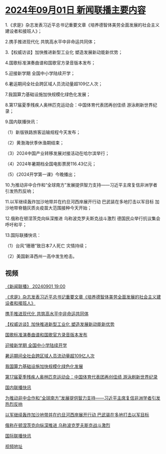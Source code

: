 # [2024年09月01日 新闻联播主要内容](https://tv.cctv.com/lm/xwlb/day/20240901.shtml)

1.《求是》杂志发表习近平总书记重要文章《培养德智体美劳全面发展的社会主义建设者和接班人》；

2.携手推进现代化 共筑高水平中非命运共同体；

3.【权威访谈】加快推进新型工业化 塑造发展新动能新优势；

4.国歌标准演奏曲谱和国歌官方录音版本发布；

5.迎接新学期 全国中小学陆续开学；

6.暑运期间全社会跨区域人员流动量超109亿人次；

7.我国算力基础设施加快规模化绿色化发展；

8.第17届夏季残疾人奥林匹克运动会：中国体育代表团再创佳绩 游泳刷新世界纪录；

9.国内联播快讯：

（1）新版铁路旅客运输规程今天发布；

（2）黄渤海伏季休渔期结束；

（3）2024中国产业转移发展对接活动在哈尔滨举行；

（4）2024年暑期档全国电影票房116.43亿元；

（5）《2024开学第一课》今晚播出；

10.为推动非中合作和“全球南方”发展提供智力支持——习近平主席复信非洲学者引发热烈反响；

11.以军继续轰炸加沙地带并在约旦河西岸展开行动 巴武装在多地打击以军目标 加沙地带脊髓灰质炎疫苗大范围接种今天开始；

12.俄称在顿涅茨克向纵深推进 乌称波克罗夫斯克战斗激烈 德国民众举行抗议集会 呼吁和平；

13.国际联播快讯：

（1）台风“珊珊”致日本7人死亡 灾情持续；

（2）美国新泽西州一高中发生枪击。

## 视频

[《新闻联播》 20240901 19:00](https://tv.cctv.com/2024/09/01/VIDExH2jhZMCw2G355qO2DnB240901.shtml)

[《求是》杂志发表习近平总书记重要文章《培养德智体美劳全面发展的社会主义建设者和接班人》](https://tv.cctv.com/2024/09/01/VIDEejhatZAoOVZcdKRO6jB2240901.shtml)

[携手推进现代化 共筑高水平中非命运共同体](https://tv.cctv.com/2024/09/01/VIDEyUbiaWBtdR93CifVt39R240901.shtml)

[【权威访谈】加快推进新型工业化 塑造发展新动能新优势](https://tv.cctv.com/2024/09/01/VIDEsWZjYxWqtjwO3a48Uc7K240901.shtml)

[国歌标准演奏曲谱和国歌官方录音版本发布](https://tv.cctv.com/2024/09/01/VIDE6uDqKXfj6b7fwhpVChjj240901.shtml)

[迎接新学期 全国中小学陆续开学](https://tv.cctv.com/2024/09/01/VIDE1gIqt8HCdYnWiCSBWA72240901.shtml)

[暑运期间全社会跨区域人员流动量超109亿人次](https://tv.cctv.com/2024/09/01/VIDEkBAou2fUjm8mvD8loY8t240901.shtml)

[我国算力基础设施加快规模化绿色化发展](https://tv.cctv.com/2024/09/01/VIDEnUJv3756160bEaqp6EkJ240901.shtml)

[第17届夏季残疾人奥林匹克运动会：中国体育代表团再创佳绩 游泳刷新世界纪录](https://tv.cctv.com/2024/09/01/VIDE1QtNSyB8zy2JzNAxdJre240901.shtml)

[国内联播快讯](https://tv.cctv.com/2024/09/01/VIDE9gSIEH2PhiNxwV39ytVG240901.shtml)

[为推动非中合作和“全球南方”发展提供智力支持——习近平主席复信非洲学者引发热烈反响](https://tv.cctv.com/2024/09/01/VIDEQgHEs3v5CBEIesGIAyoX240901.shtml)

[以军继续轰炸加沙地带并在约旦河西岸展开行动 巴武装在多地打击以军目标](https://tv.cctv.com/2024/09/01/VIDEnVVW61hJixWifb9ZUJyz240901.shtml)

[俄称在顿涅茨克向纵深推进 乌称波克罗夫斯克战斗激烈](https://tv.cctv.com/2024/09/01/VIDEwdKIvTp74nV5Pn47K6gh240901.shtml)

[国际联播快讯](https://tv.cctv.com/2024/09/01/VIDEszJ2nH4gsKg4DroqeDap240901.shtml)

[视频地址](https://tv.cctv.com/lm/xwlb/day/20240901.shtml) 

